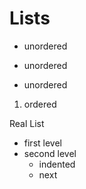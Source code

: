 # Lists

*  unordered
-  unordered
+  unordered
1. ordered

Real List

- first level
- second level
	- indented
	- next